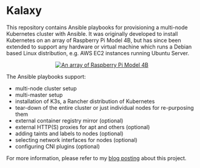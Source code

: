 # Kalaxy

This repository contains Ansible playbooks for provisioning a multi-node Kubernetes cluster with Ansible. It was
originally developed to install Kubernetes on an array of Raspberry Pi Model 4B, but has since been extended to support
any hardware or virtual machine which runs a Debian based Linux distribution, e.g. AWS EC2 instances running Ubuntu
Server.

<p align="center">
<a href="https://illegalexception.schlichtherle.de/assets/2019/09/raspi-array-1920x3406.jpg">
<img src="https://illegalexception.schlichtherle.de/assets/2019/09/raspi-array-0320x0568.jpg" alt="An array of Raspberry Pi Model 4B">
</a>
</p>

The Ansible playbooks support:

- multi-node cluster setup
- multi-master setup
- installation of K3s, a Rancher distribution of Kubernetes
- tear-down of the entire cluster or just individual nodes for re-purposing them
- external container registry mirror (optional)
- external HTTP(S) proxies for apt and others (optional)
- adding taints and labels to nodes (optional)
- selecting network interfaces for nodes (optional)
- configuring CNI plugins (optional)

For more information, please refer to my
[blog posting](https://illegalexception.schlichtherle.de/kubernetes/2019/09/12/provisioning-a-kubernetes-cluster-on-raspberry-pi-with-ansible/)
about this project.
